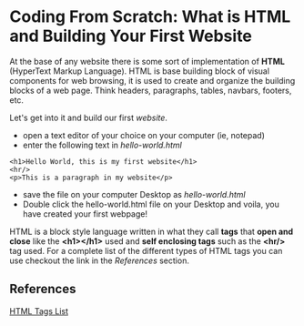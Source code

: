 # Coding From Scratch: What is HTML and Building Your First Website

At the base of any website there is some sort of implementation of **HTML** (HyperText Markup Language). HTML is base building block of visual components for web browsing, it is used to create and organize the building blocks of a web page. Think headers, paragraphs, tables, navbars, footers, etc.

Let's get into it and build our first _website_.

- open a text editor of your choice on your computer (ie, notepad)
- enter the following text in _hello-world.html_

```
<h1>Hello World, this is my first website</h1>
<hr/>
<p>This is a paragraph in my website</p>
```

- save the file on your computer Desktop as _hello-world.html_
- Double click the hello-world.html file on your Desktop and voila, you have created your first webpage!

HTML is a block style language written in what they call **tags** that **open and close** like the **&lt;h1>&lt;/h1>** used and **self enclosing tags** such as the **&lt;hr/>** tag used. For a complete list of the different types of HTML tags you can use checkout the link in the _References_ section.

## References

[HTML Tags List](https://www.w3schools.com/tags/)
